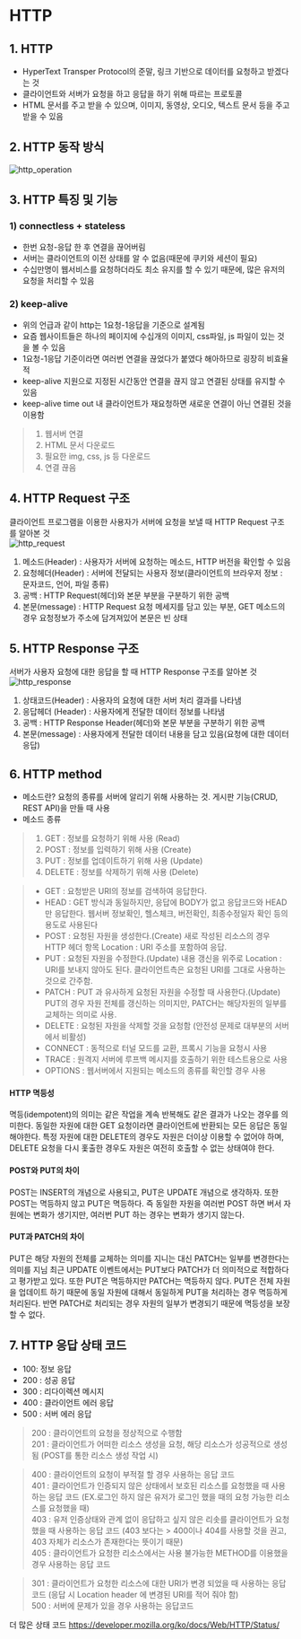 # HTTP
## 1. HTTP
- HyperText Transper Protocol의 준말, 링크 기반으로 데이터를 요청하고 받겠다는 것
- 클라이언트와 서버가 요청을 하고 응답을 하기 위해 따르는 프로토콜
- HTML 문서를 주고 받을 수 있으며, 이미지, 동영상, 오디오, 텍스트 문서 등을 주고 받을 수 있음  

## 2. HTTP 동작 방식
![http_operation](./images/http_operation.PNG)  

## 3. HTTP 특징 및 기능
### 1) connectless + stateless
- 한번 요청-응답 한 후 연결을 끊어버림
- 서버는 클라이언트의 이전 상태를 알 수 없음(때문에 쿠키와 세션이 필요)
- 수십만명이 웹서비스를 요청하더라도 최소 유지를 할 수 있기 때문에, 많은 유저의 요청을 처리할 수 있음  
### 2) keep-alive
- 위의 언급과 같이 http는 1요청-1응답을 기준으로 설계됨
- 요즘 웹사이트들은 하나의 페이지에 수십개의 이미지, css파일, js 파일이 있는 것을 볼 수 있음
- 1요청-1응답 기준이라면 여러번 연결을 끊었다가 붙였다 해아하므로 굉장히 비효율적
- keep-alive 지원으로 지정된 시간동안 연결을 끊지 않고 연결된 상태를 유지할 수 있음
- keep-alive time out 내 클라이언트가 재요청하면 새로운 연결이 아닌 연결된 것을 이용함  
> 1. 웹서버 연결
> 2. HTML 문서 다운로드
> 3. 필요한 img, css, js 등 다운로드
> 4. 연결 끊음  


## 4. HTTP Request 구조
클라이언트 프로그램을 이용한 사용자가 서버에 요청을 보낼 때 HTTP Request 구조를 알아본 것  
![http_request](./images/http_request.PNG)  
1) 메소드(Header) : 사용자가 서버에 요청하는 메소드, HTTP 버전을 확인할 수 있음
2) 요청헤더(Header) : 서버에 전달되는 사용자 정보(클라이언트의 브라우저 정보 : 문자코드, 언어, 파일 종류)
3) 공백 : HTTP Request(헤더)와 본문 부분을 구분하기 위한 공백
4) 본문(message) : HTTP Request 요청 메세지를 담고 있는 부분, GET 메소드의 경우 요청정보가 주소에 담겨져있어 본문은 빈 상태  

## 5. HTTP Response 구조
서버가 사용자 요청에 대한 응답을 할 때 HTTP Response 구조를 알아본 것  
![http_response](./images/http_response.PNG)  
1) 상태코드(Header) : 사용자의 요청에 대한 서버 처리 결과를 나타냄
2) 응답헤더 (Header) : 사용자에게 전달한 데이터 정보를 나타냄
3) 공백 : HTTP Response Header(헤더)와 본문 부분을 구분하기 위한 공백
4) 본문(message) : 사용자에게 전달한 데이터 내용을 담고 있음(요청에 대한 데이터 응답)  

## 6. HTTP method
- 메소드란? 요청의 종류를 서버에 알리기 위해 사용하는 것. 게시판 기능(CRUD, REST API)을 만들 때 사용
- 메소드 종류  
> 1) GET : 정보를 요청하기 위해 사용 (Read)
> 2) POST : 정보를 입력하기 위해 사용 (Create)
> 3) PUT : 정보를 업데이트하기 위해 사용 (Update)
> 4) DELETE : 정보를 삭제하기 위해 사용 (Delete)  

> - GET : 요청받은 URI의 정보를 검색하여 응답한다.
> - HEAD : GET 방식과 동일하지만, 응답에 BODY가 없고 응답코드와 HEAD만 응답한다. 웹서버 정보확인, 헬스체크, 버전확인, 최종수정일자 확인 등의 용도로 사용된다
> - POST : 요청된 자원을 생성한다.(Create) 새로 작성된 리소스의 경우 HTTP 헤더 항목 Location : URI 주소를 포함하여 응답.
> - PUT : 요청된 자원을 수정한다.(Update) 내용 갱신을 위주로 Location : URI를 보내지 않아도 된다. 클라이언트측은 요청된 URI를 그대로 사용하는 것으로 간주함.
> - PATCH : PUT 과 유사하게 요청된 자원을 수정할 때 사용한다.(Update) PUT의 경우 자원 전체를 갱신하는 의미지만, PATCH는 해당자원의 일부를 교체하는 의미로 사용.
> - DELETE : 요청된 자원을 삭제할 것을 요청함 (안전성 문제로 대부분의 서버에서 비활성)
> - CONNECT : 동적으로 터널 모드를 교환, 프록시 기능을 요청시 사용
> - TRACE : 원격지 서버에 루프백 메시지를 호출하기 위한 테스트용으로 사용
> - OPTIONS : 웹서버에서 지원되는 메소드의 종류를 확인할 경우 사용  

#### HTTP 멱등성
멱등(idempotent)의 의미는 같은 작업을 계속 반복해도 같은 결과가 나오는 경우를 의미한다. 동일한 자원에 대한 GET 요청이라면 클라이언트에 반환되는 모든 응답은 동일해야한다.
특정 자원에 대한 DELETE의 경우도 자원은 더이상 이용할 수 없어야 하며, DELETE 요청을 다시 홏출한 경우도 자원은 여전히 호출할 수 없는 상태여야 한다.  

#### POST와 PUT의 차이
POST는 INSERT의 개념으로 사용되고, PUT은 UPDATE 개념으로 생각하자.
또한 POST는 멱등하지 않고 PUT은 멱등하다. 즉 동일한 자원을 여러번 POST 하면 버서 자원에는 변화가 생기지만, 여러번 PUT 하는 경우는 변화가 생기지 않는다.  

#### PUT과 PATCH의 차이
PUT은 해당 자원의 전체를 교체하는 의미를 지니는 대신 PATCH는 일부를 변경한다는 의미를 지님
최근 UPDATE 이벤트에서는 PUT보다 PATCH가 더 의미적으로 적합하다고 평가받고 있다.
또한 PUT은 멱등하지만 PATCH는 멱등하지 않다. PUT은 전체 자원을 업데이트 하기 때문에 동일 자원에 대해서 동일하게 PUT을 처리하는 경우 멱등하게 처리된다. 반면 PATCH로 처리되는 경우 자원의 일부가 변경되기 때문에 멱등성을 보장할 수 없다.  

## 7. HTTP 응답 상태 코드
- 100: 정보 응답
- 200 : 성공 응답
- 300 : 리다이렉션 메시지
- 400 : 클라이언트 에러 응답
- 500 : 서버 에러 응답  

> 200 : 클라이언트의 요청을 정상적으로 수행함  
> 201 : 클라이언트가 어떠한 리소스 생성을 요청, 해당 리소스가 성공적으로 생성됨 (POST를 통한 리소스 생성 작업 시)

> 400 : 클라이언트의 요청이 부적절 할 경우 사용하는 응답 코드  
> 401 : 클라이언트가 인증되지 않은 상태에서 보호된 리소스를 요청했을 때 사용하는 응답 코드 (EX.로그인 하지 않은 유저가 로그인 했을 때의 요청 가능한 리소스를 요청했을 때)  
> 403 : 유저 인증상태와 관계 없이 응답하고 싶지 않은 리솟를 클라이언트가 요청했을 때 사용하는 응답 코드 (403 보다는 > 400이나 404를 사용할 것을 권고, 403 자체가 리소스가 존재한다는 뜻이기 때문)  
> 405 : 클라이언트가 요청한 리소스에서는 사용 불가능한 METHOD를 이용했을 경우 사용하는 응답 코드

> 301 : 클라이언트가 요청한 리소스에 대한 URI가 변경 되었을 때 사용하는 응답 코드 (응답 시 Location header 에 변경된 URI를 적어 줘야 함)  
> 500 : 서버에 문제가 있을 경우 사용하는 응답코드  

더 많은 상태 코드 <https://developer.mozilla.org/ko/docs/Web/HTTP/Status/>

